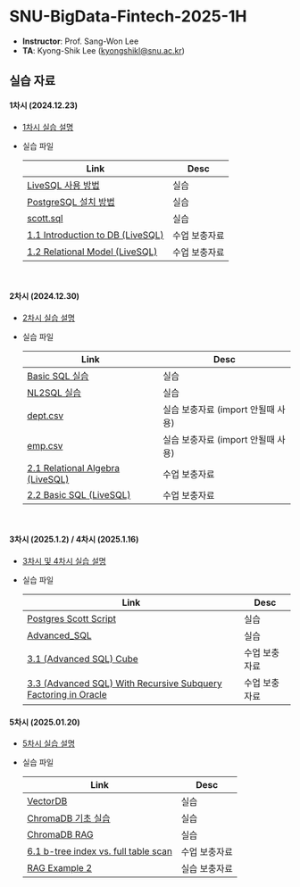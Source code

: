 # SNU-BigData-Fintech-2025-1H


- **Instructor**: Prof. Sang-Won Lee
- **TA**: Kyong-Shik Lee (kyongshikl@snu.ac.kr)

## 실습 자료

#### 1차시 (2024.12.23)

- [1차시 실습 설명](./1/README.md)

- 실습 파일

  | Link                                                                                  | Desc          |
  | ------------------------------------------------------------------------------------- | ------------- |
  | [LiveSQL 사용 방법](./1/oracle_live_SQL.pdf)                                          | 실습          |
  | [PostgreSQL 설치 방법](./1/postgres_pgadmin_install.pdf)                              | 실습          |
  | [scott.sql](./1/scott.sql)                                                            | 실습          |
  | [1.1 Introduction to DB (LiveSQL)](<./1/1.1%20Introduction%20to%20DB%20(LiveSQL).md>) | 수업 보충자료 |
  | [1.2 Relational Model (LiveSQL)](<./1/1.2%20relational%20model%20(LiveSQL).md>)       | 수업 보충자료 |

<br/>

#### 2차시 (2024.12.30)

- [2차시 실습 설명](./2/README.md)

- 실습 파일

  | Link                                                                | Desc                               |
  | ------------------------------------------------------------------- | ---------------------------------- |
  | [Basic SQL 실습](./2/Basic_SQL.pdf)                                 | 실습                               |
  | [NL2SQL 실습](./2/NL2SQL.pdf)                                       | 실습                               |
  | [dept.csv](./2/dept.csv)                                            | 실습 보충자료 (import 안될때 사용) |
  | [emp.csv](./2/emp.csv)                                              | 실습 보충자료 (import 안될때 사용) |
  | [2.1 Relational Algebra (LiveSQL)](<./2/2.1 relational algebra.md>) | 수업 보충자료                      |
  | [2.2 Basic SQL (LiveSQL)](<./2/2.2 basic sql.md>)                   | 수업 보충자료                      |

<br/>

#### 3차시 (2025.1.2) / 4차시 (2025.1.16)

- [3차시 및 4차시 실습 설명](./3/README.md)
- 실습 파일

  | Link                                                                                                                                      | Desc          |
  | ----------------------------------------------------------------------------------------------------------------------------------------- | ------------- |
  | [Postgres Scott Script](./3/script.md)                                                                                                    | 실습          |
  | [Advanced_SQL](./3/Advanced_SQL.pdf)                                                                                                      | 실습          |
  | [3.1 (Advanced SQL) Cube](<./3/3.1 (Advanced SQL) Cube.md>)                                                                               | 수업 보충자료 |
  | [3.3 (Advanced SQL) With Recursive Subquery Factoring in Oracle](<./3/3.3 (Advanced SQL) With Recursive Subquery Factoring in Oracle.md>) | 수업 보충자료 |

#### 5차시 (2025.01.20)

- [5차시 실습 설명](./5/README.md)
- 실습 파일

  | Link                                                                                  | Desc          |
  | ------------------------------------------------------------------------------------- | ------------- |
  | [VectorDB](./5/VectorDB_RAG.pdf)                                                      | 실습           |
  | [ChromaDB 기초 실습](./5/chromadb_getting_started.ipynb)                                | 실습           |
  | [ChromaDB RAG](./5/chromadb_RAG.ipynb)                                                | 실습           |
  | [6.1 b-tree index vs. full table scan](<./5/6.1 b-tree index vs. full table scan.md b-tree index vs. full table scan.md>) | 수업 보충자료    |
  | [RAG Example 2](./5/RAG_example/exercise.ipynb) | 실습 보충자료 |

